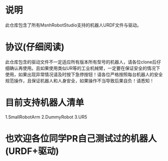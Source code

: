 # 说明
此仓库包含了所有MsnhRobotStudio支持的机器人URDF文件与驱动。
# 协议(仔细阅读)
此仓库包含的驱动文件不一定适应所有版本所有型号的机器人，请各位clone后仔细确认再使用。且如果使用类似UR等的工业机械臂，一定要在保证安全的情况下使用，如果出现异常情况请及时按下急停按钮！请各位严格按照每台机器人的安全规范操作，且保证机器人和人身安全，如果操作不当导致后果自负！请悉知！
# 目前支持机器人清单
1.SmallRobotArm
2.DummyRobot
3.UR5
# 也欢迎各位同学PR自己测试过的机器人(URDF+驱动)
